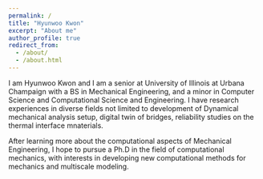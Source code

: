 ```yaml
---
permalink: /
title: "Hyunwoo Kwon"
excerpt: "About me"
author_profile: true
redirect_from: 
  - /about/
  - /about.html
---
```


I am Hyunwoo Kwon and I am a senior at University of Illinois at Urbana Champaign with a BS in Mechanical Engineering, and a minor in Computer Science and Computational Science and Engineering. I have research experiences in diverse fields not limited to development of Dynamical mechanical analysis setup, digital twin of bridges, reliability studies on the thermal interface mnaterials. 

After learning more about the computational aspects of Mechanical Engineering, I hope to pursue a Ph.D in the field of computational mechanics, with interests in developing new computational methods for mechanics and multiscale modeling.
